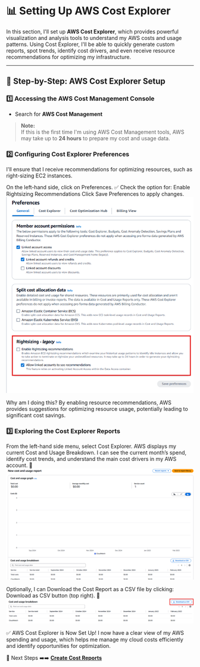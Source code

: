 # 📊 Setting Up AWS Cost Explorer

In this section, I'll set up **AWS Cost Explorer**, which provides powerful visualization and analysis tools to understand my AWS costs and usage patterns. Using Cost Explorer, I'll be able to quickly generate custom reports, spot trends, identify cost drivers, and even receive resource recommendations for optimizing my infrastructure.

---

## 🚀 **Step-by-Step: AWS Cost Explorer Setup**

### **1️⃣ Accessing the AWS Cost Management Console**

- Search for **AWS Cost Management**

> **Note:**  
> If this is the first time I'm using AWS Cost Management tools, AWS may take up to **24 hours** to prepare my cost and usage data.
> 
### **2️⃣ Configuring Cost Explorer Preferences**
I'll ensure that I receive recommendations for optimizing resources, such as right-sizing EC2 instances.

On the left-hand side, click on Preferences.
✅ Check the option for:
Enable Rightsizing Recommendations
Click Save Preferences to apply changes.
![Cost Explorer Preferences](../screenshots/cost-explorer-preferences.png)

Why am I doing this?
By enabling resource recommendations, AWS provides suggestions for optimizing resource usage, potentially leading to significant cost savings.

### **3️⃣ Exploring the Cost Explorer Reports**
From the left-hand side menu, select Cost Explorer.
AWS displays my current Cost and Usage Breakdown.
I can see the current month’s spend, identify cost trends, and understand the main cost drivers in my AWS account.
📸![AWS Cost Explorer Dashboard](../screenshots/aws-cost-explorer-dashboard.png)

Optionally, I can Download the Cost Report as a CSV file by clicking:
Download as CSV button (top right).
📸![Download Cost Report](../screenshots/cost-report-download.png)

✅ AWS Cost Explorer is Now Set Up!
I now have a clear view of my AWS spending and usage, which helps me manage my cloud costs efficiently and identify opportunities for optimization.

🚀 Next Steps
➡️➡️ **[Create Cost Reports](../docs/create-cost-reports.md)** 
